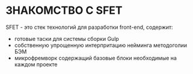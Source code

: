# ЗНАКОМСТВО С SFET

SFET - это стек технологий для разработки front-end, содержит:
- готовые таски для системы сборки Gulp
- собственную упрощенную интерпритацию нейминга методоголии БЭМ
- микрофремворк содержащий базовые блоки необходимые на каждом проекте